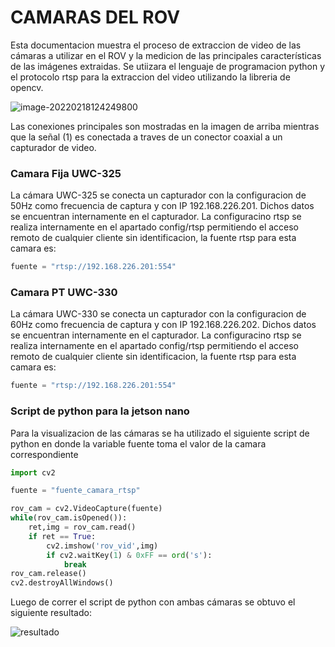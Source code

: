 # CAMARAS DEL ROV

Esta documentacion muestra el proceso de extraccion de video de las cámaras a utilizar en el ROV y la medicion de las principales características de las imágenes extraidas. Se utiizara el lenguaje de programacion python y el protocolo rtsp para la extraccion del video utilizando la libreria de opencv.

![image-20220218124249800](/home/alexander/snap/typora/49/.config/Typora/typora-user-images/image-20220218124249800.png)

Las conexiones principales son mostradas en la imagen de arriba mientras que la señal (1) es conectada a traves de un conector coaxial a un capturador de video.

### Camara Fija UWC-325

La cámara UWC-325 se conecta un capturador con la configuracion de 50Hz como frecuencia de captura y con IP 192.168.226.201. Dichos datos se encuentran internamente en el capturador. La configuracino rtsp se realiza internamente en el apartado config/rtsp permitiendo el acceso remoto de cualquier cliente sin identificacion, la fuente rtsp para esta camara es:

```python
fuente = "rtsp://192.168.226.201:554"
```



### Camara PT UWC-330

La cámara UWC-330 se conecta un capturador con la configuracion de 60Hz como frecuencia de captura y con IP 192.168.226.202. Dichos datos se encuentran internamente en el capturador. La configuracino rtsp se realiza internamente en el apartado config/rtsp permitiendo el acceso remoto de cualquier cliente sin identificacion, la fuente rtsp para esta camara es:

```python
fuente = "rtsp://192.168.226.201:554"
```

### Script de python para la jetson nano

Para la visualizacion de las cámaras se ha utilizado el siguiente script de python en donde la variable fuente toma el valor de la camara correspondiente

```python
import cv2

fuente = "fuente_camara_rtsp"

rov_cam = cv2.VideoCapture(fuente)
while(rov_cam.isOpened()):
    ret,img = rov_cam.read()
    if ret == True:
        cv2.imshow('rov_vid',img)
        if cv2.waitKey(1) & 0xFF == ord('s'):
            break
rov_cam.release()
cv2.destroyAllWindows()
```

Luego de correr el script de python con ambas cámaras se obtuvo el siguiente resultado:

![resultado](/home/alexander/Documents/docs_personales/rov_doc/rov_camaras/resultado.jpeg)